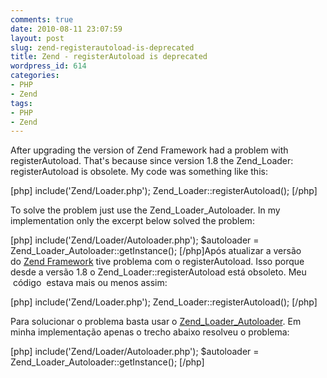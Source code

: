 ```yaml
---
comments: true
date: 2010-08-11 23:07:59
layout: post
slug: zend-registerautoload-is-deprecated
title: Zend - registerAutoload is deprecated
wordpress_id: 614
categories:
- PHP
- Zend
tags:
- PHP
- Zend
---
```


After upgrading the version of Zend Framework had a problem with registerAutoload.
That's because since version 1.8 the Zend_Loader: registerAutoload is obsolete.
My code was something like this:

[php]
include('Zend/Loader.php');
Zend_Loader::registerAutoload();
[/php]

To solve the problem just use the Zend_Loader_Autoloader.
In my implementation only the excerpt below solved the problem:

[php]
include('Zend/Loader/Autoloader.php');
$autoloader = Zend_Loader_Autoloader::getInstance();
[/php]Após atualizar a versão do [Zend Framework](http://framework.zend.com/) tive problema com o registerAutoload.
Isso porque desde a versão 1.8 o Zend_Loader::registerAutoload está obsoleto.
Meu  código  estava mais ou menos assim:

[php]
include('Zend/Loader.php');
Zend_Loader::registerAutoload();
[/php]

Para solucionar o problema basta usar o [Zend_Loader_Autoloader](http://framework.zend.com/manual/en/zend.loader.autoloader.html).
Em minha implementação apenas o trecho abaixo resolveu o problema:

[php]
include('Zend/Loader/Autoloader.php');
$autoloader = Zend_Loader_Autoloader::getInstance();
[/php]
